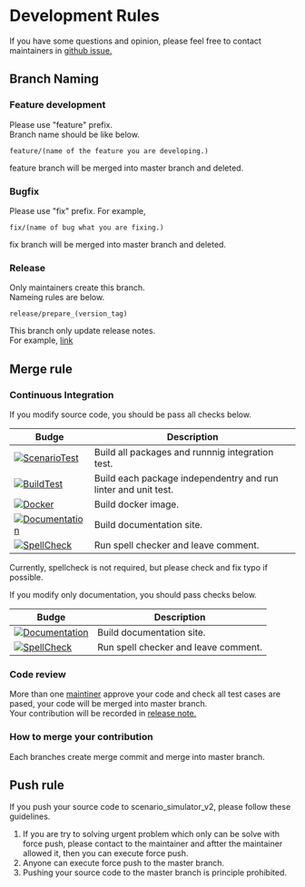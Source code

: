 # Development Rules

If you have some questions and opinion, please feel free to contact maintainers in [github issue.](https://github.com/tier4/scenario_simulator_v2/issues)

## Branch Naming
### Feature development

Please use "feature" prefix.  
Branch name should be like below.

```
feature/(name of the feature you are developing.)
```

feature branch will be merged into master branch and deleted.

### Bugfix

Please use "fix" prefix.
For example,

```
fix/(name of bug what you are fixing.)
```

fix branch will be merged into master branch and deleted.

### Release
Only maintainers create this branch.  
Nameing rules are below.  

```
release/prepare_(version_tag)
```

This branch only update release notes.  
For example, [link](https://github.com/tier4/scenario_simulator_v2/pull/477)


## Merge rule
### Continuous Integration

If you modify source code, you should be pass all checks below.

|                                                                                                 Budge                                                                                                  |                          Description                           |
| ------------------------------------------------------------------------------------------------------------------------------------------------------------------------------------------------------ | -------------------------------------------------------------- |
| [![ScenarioTest](https://github.com/tier4/scenario_simulator_v2/actions/workflows/ScenarioTest.yaml/badge.svg)](https://github.com/tier4/scenario_simulator_v2/actions/workflows/ScenarioTest.yaml)    | Build all packages and runnnig integration test.               |
| [![BuildTest](https://github.com/tier4/scenario_simulator_v2/actions/workflows/Build.yaml/badge.svg)](https://github.com/tier4/scenario_simulator_v2/actions/workflows/Build.yaml)                     | Build each package independentry and run linter and unit test. |
| [![Docker](https://github.com/tier4/scenario_simulator_v2/actions/workflows/Docker.yaml/badge.svg)](https://github.com/tier4/scenario_simulator_v2/actions/workflows/Docker.yaml)                      | Build docker image.                                            |
| [![Documentation](https://github.com/tier4/scenario_simulator_v2/actions/workflows/Documentation.yaml/badge.svg)](https://github.com/tier4/scenario_simulator_v2/actions/workflows/Documentation.yaml) | Build documentation site.                                      |
| [![SpellCheck](https://github.com/tier4/scenario_simulator_v2/actions/workflows/SpellCheck.yaml/badge.svg)](https://github.com/tier4/scenario_simulator_v2/actions/workflows/SpellCheck.yaml)          | Run spell checker and leave comment.                           |




Currently, spellcheck is not required, but please check and fix typo if possible.

If you modify only documentation, you should pass checks below.

|                                                                                                 Budge                                                                                                  |                          Description                           |
| ------------------------------------------------------------------------------------------------------------------------------------------------------------------------------------------------------ | -------------------------------------------------------------- |
| [![Documentation](https://github.com/tier4/scenario_simulator_v2/actions/workflows/Documentation.yaml/badge.svg)](https://github.com/tier4/scenario_simulator_v2/actions/workflows/Documentation.yaml) | Build documentation site.                                      |
| [![SpellCheck](https://github.com/tier4/scenario_simulator_v2/actions/workflows/SpellCheck.yaml/badge.svg)](https://github.com/tier4/scenario_simulator_v2/actions/workflows/SpellCheck.yaml)          | Run spell checker and leave comment.                           |

### Code review
More than one [maintiner](/etc/ContactUs) approve your code and check all test cases are pased, your code will be merged into master branch.  
Your contribution will be recorded in [release note.](/ReleaseNotes)

### How to merge your contribution
Each branches create merge commit and merge into master branch.

## Push rule
If you push your source code to scenario_simulator_v2, please follow these guidelines.

1. If you are try to solving urgent problem which only can be solve with force push, please contact to the maintainer and aftter the maintainer allowed it, then you can execute force push.
1. Anyone can execute force push to the master branch.
1. Pushing your source code to the master branch is principle prohibited.